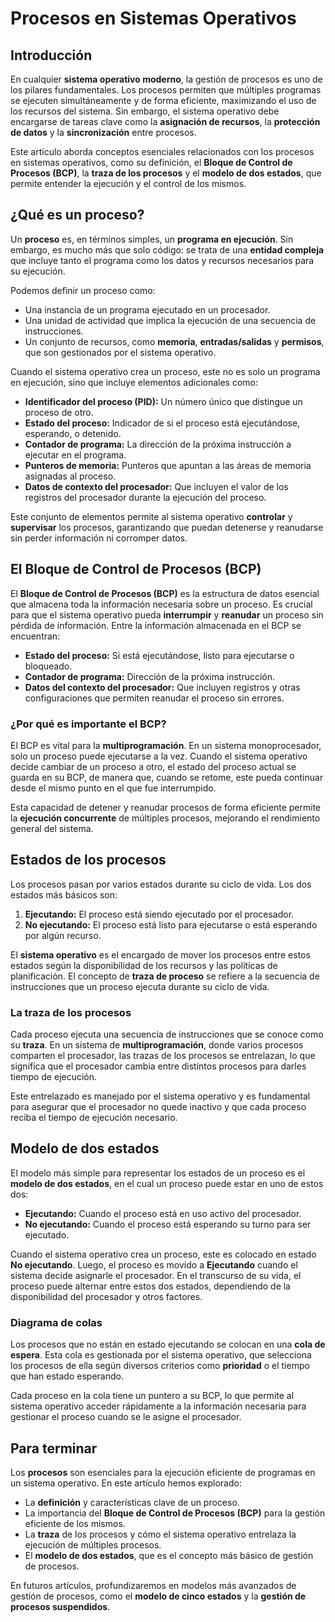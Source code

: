 # Procesos en Sistemas Operativos

## Introducción

En cualquier **sistema operativo moderno**, la gestión de procesos es uno de los pilares fundamentales. Los procesos permiten que múltiples programas se ejecuten simultáneamente y de forma eficiente, maximizando el uso de los recursos del sistema. Sin embargo, el sistema operativo debe encargarse de tareas clave como la **asignación de recursos**, la **protección de datos** y la **sincronización** entre procesos.

Este artículo aborda conceptos esenciales relacionados con los procesos en sistemas operativos, como su definición, el **Bloque de Control de Procesos (BCP)**, la **traza de los procesos** y el **modelo de dos estados**, que permite entender la ejecución y el control de los mismos.

## ¿Qué es un proceso?

Un **proceso** es, en términos simples, un **programa en ejecución**. Sin embargo, es mucho más que solo código: se trata de una **entidad compleja** que incluye tanto el programa como los datos y recursos necesarios para su ejecución.

Podemos definir un proceso como:

- Una instancia de un programa ejecutado en un procesador.
- Una unidad de actividad que implica la ejecución de una secuencia de instrucciones.
- Un conjunto de recursos, como **memoria**, **entradas/salidas** y **permisos**, que son gestionados por el sistema operativo.

Cuando el sistema operativo crea un proceso, este no es solo un programa en ejecución, sino que incluye elementos adicionales como:

- **Identificador del proceso (PID):** Un número único que distingue un proceso de otro.
- **Estado del proceso:** Indicador de si el proceso está ejecutándose, esperando, o detenido.
- **Contador de programa:** La dirección de la próxima instrucción a ejecutar en el programa.
- **Punteros de memoria:** Punteros que apuntan a las áreas de memoria asignadas al proceso.
- **Datos de contexto del procesador:** Que incluyen el valor de los registros del procesador durante la ejecución del proceso.

Este conjunto de elementos permite al sistema operativo **controlar** y **supervisar** los procesos, garantizando que puedan detenerse y reanudarse sin perder información ni corromper datos.

## El Bloque de Control de Procesos (BCP)

El **Bloque de Control de Procesos (BCP)** es la estructura de datos esencial que almacena toda la información necesaria sobre un proceso. Es crucial para que el sistema operativo pueda **interrumpir** y **reanudar** un proceso sin pérdida de información. Entre la información almacenada en el BCP se encuentran:

- **Estado del proceso:** Si está ejecutándose, listo para ejecutarse o bloqueado.
- **Contador de programa:** Dirección de la próxima instrucción.
- **Datos del contexto del procesador:** Que incluyen registros y otras configuraciones que permiten reanudar el proceso sin errores.

### ¿Por qué es importante el BCP?

El BCP es vital para la **multiprogramación**. En un sistema monoprocesador, solo un proceso puede ejecutarse a la vez. Cuando el sistema operativo decide cambiar de un proceso a otro, el estado del proceso actual se guarda en su BCP, de manera que, cuando se retome, este pueda continuar desde el mismo punto en el que fue interrumpido.

Esta capacidad de detener y reanudar procesos de forma eficiente permite la **ejecución concurrente** de múltiples procesos, mejorando el rendimiento general del sistema.

## Estados de los procesos

Los procesos pasan por varios estados durante su ciclo de vida. Los dos estados más básicos son:

1. **Ejecutando:** El proceso está siendo ejecutado por el procesador.
2. **No ejecutando:** El proceso está listo para ejecutarse o está esperando por algún recurso.

El **sistema operativo** es el encargado de mover los procesos entre estos estados según la disponibilidad de los recursos y las políticas de planificación. El concepto de **traza de proceso** se refiere a la secuencia de instrucciones que un proceso ejecuta durante su ciclo de vida.

### La traza de los procesos

Cada proceso ejecuta una secuencia de instrucciones que se conoce como su **traza**. En un sistema de **multiprogramación**, donde varios procesos comparten el procesador, las trazas de los procesos se entrelazan, lo que significa que el procesador cambia entre distintos procesos para darles tiempo de ejecución. 

Este entrelazado es manejado por el sistema operativo y es fundamental para asegurar que el procesador no quede inactivo y que cada proceso reciba el tiempo de ejecución necesario. 

## Modelo de dos estados

El modelo más simple para representar los estados de un proceso es el **modelo de dos estados**, en el cual un proceso puede estar en uno de estos dos:

- **Ejecutando:** Cuando el proceso está en uso activo del procesador.
- **No ejecutando:** Cuando el proceso está esperando su turno para ser ejecutado.

Cuando el sistema operativo crea un proceso, este es colocado en estado **No ejecutando**. Luego, el proceso es movido a **Ejecutando** cuando el sistema decide asignarle el procesador. En el transcurso de su vida, el proceso puede alternar entre estos dos estados, dependiendo de la disponibilidad del procesador y otros factores.

### Diagrama de colas

Los procesos que no están en estado ejecutando se colocan en una **cola de espera**. Esta cola es gestionada por el sistema operativo, que selecciona los procesos de ella según diversos criterios como **prioridad** o el tiempo que han estado esperando.

Cada proceso en la cola tiene un puntero a su BCP, lo que permite al sistema operativo acceder rápidamente a la información necesaria para gestionar el proceso cuando se le asigne el procesador.

## Para terminar

Los **procesos** son esenciales para la ejecución eficiente de programas en un sistema operativo. En este artículo hemos explorado:

- La **definición** y características clave de un proceso.
- La importancia del **Bloque de Control de Procesos (BCP)** para la gestión eficiente de los mismos.
- La **traza** de los procesos y cómo el sistema operativo entrelaza la ejecución de múltiples procesos.
- El **modelo de dos estados**, que es el concepto más básico de gestión de procesos.

En futuros artículos, profundizaremos en modelos más avanzados de gestión de procesos, como el **modelo de cinco estados** y la **gestión de procesos suspendidos**.

